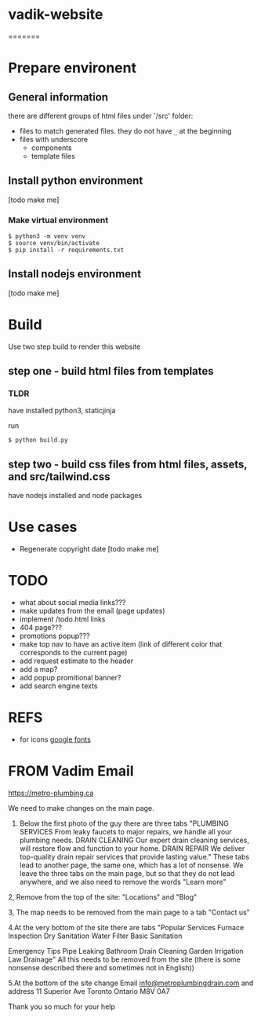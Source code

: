 # vadik-website
=======

# Prepare environent

## General information
there are different groups of html files under '/src' folder:
- files to match generated files. they do not have `_` at the beginning
- files with underscore
   - components
   - template files


## Install python environment
[todo make me]
### Make virtual environment
```
$ python3 -m venv venv
$ source venv/bin/activate
$ pip install -r requirements.txt
```
## Install nodejs environment
[todo make me]

# Build
Use two step build to render this website

## step one - build html files from templates
### TLDR
have installed python3, staticjinja

run
```
$ python build.py
```
## step two - build css files from html files, assets, and src/tailwind.css
have nodejs installed and node packages

# Use cases
- Regenerate copyright date [todo make me]

# TODO
- what about social media links???
- make updates from the email (page updates)
- implement /todo.html links
- 404 page???
- promotions popup???
- make top nav to have an active item (link of different color that corresponds to the current page)
- add request estimate to the header
- add a map?
- add popup promitional banner?
- add search engine texts


# REFS
- for icons [google fonts](https://fonts.google.com/icons?icon.query=time&icon.size=24&icon.color=%231f1f1f)

# FROM Vadim Email
https://metro-plumbing.ca

We need to make changes on the main page.

1. Below the first photo of the guy there are three tabs
"PLUMBING SERVICES
From leaky faucets to major repairs, we handle all your plumbing needs.
DRAIN CLEANING
Our expert drain cleaning services, will restore flow and function to your home.
DRAIN REPAIR
We deliver top-quality drain repair services that provide lasting value."
These tabs lead to another page, the same one, which has a lot of nonsense.
We leave the three tabs on the main page, but so that they do not lead anywhere, and we also need to remove the words "Learn more"

2, Remove from the top of the site: "Locations" and "Blog"

3, The map needs to be removed from the main page to a tab "Contact us"

4.At the very bottom of the site there are tabs
"Popular Services
Furnace Inspection
Dry Sanitation
Water Filter
Basic Sanitation

Emergency Tips
Pipe Leaking
Bathroom Drain Cleaning
Garden Irrigation
Law Drainage"
All this needs to be removed from the site (there is some nonsense described there and sometimes not in English))

5.At the bottom of the site change Email info@metroplumbingdrain.com and address 11 Superior Ave Toronto Ontario M8V 0A7

 Thank you so much for your help